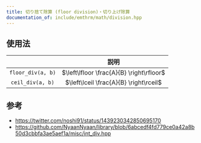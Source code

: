 ```yaml
---
title: 切り捨て除算 (floor division)・切り上げ除算
documentation_of: include/emthrm/math/division.hpp
---
```



## 使用法

||説明|
|:--:|:--:|
|`floor_div(a, b)`|$\left\lfloor \frac{A}{B} \right\rfloor$|
|`ceil_div(a, b)`|$\left\lceil \frac{A}{B} \right\rceil$|


## 参考

- https://twitter.com/noshi91/status/1439230342850695170
- https://github.com/NyaanNyaan/library/blob/6abcedf4fd779ce0a42a8b50d3cbbfa3ae5aef1a/misc/int_div.hpp
